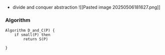 - divide and conquer abstraction
![[Pasted image 20250506181627.png]]

### Algorithm
```
Algorithm D_and_C(P) {
	if small(P) then
		return S(P)
	
}
```